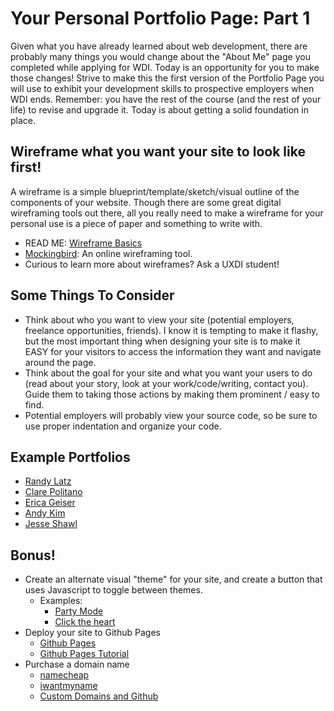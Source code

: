 # Your Personal Portfolio Page: Part 1

Given what you have already learned about web development, there are probably many things you would change about the "About Me" page you completed while applying for WDI. Today is an opportunity for you to make those changes! Strive to make this the first version of the Portfolio Page you will use to exhibit your development skills to prospective employers when WDI ends. Remember: you have the rest of the course (and the rest of your life) to revise and upgrade it. Today is about getting a solid foundation in place.

## Wireframe what you want your site to look like first!
A wireframe is a simple blueprint/template/sketch/visual outline of the components of your website. Though there are some great digital wireframing tools out there, all you really need to make a wireframe for your personal use is a piece of paper and something to write with.  
- READ ME: [Wireframe Basics](https://www.gliffy.com/uses/wireframe-software/)
- [Mockingbird](https://gomockingbird.com): An online wireframing tool.
- Curious to learn more about wireframes? Ask a UXDI student!

## Some Things To Consider
- Think about who you want to view your site (potential employers, freelance opportunities, friends). I know it is tempting to make it flashy, but the most important thing when designing your site is to make it EASY for your visitors to access the information they want and navigate around the page.
- Think about the goal for your site and what you want your users to do (read about your story, look at your work/code/writing, contact you). Guide them to taking those actions by making them prominent / easy to find.
- Potential employers will probably view your source code, so be sure to use proper indentation and organize your code.

## Example Portfolios

- [Randy Latz](http://rmlatz.com/)
- [Clare Politano](http://cpolitano.github.io/portfolio/)
- [Erica Geiser](http://ericageiser.com/#/profile)
- [Andy Kim](http://andrewsunglaekim.github.io/)
- [Jesse Shawl](https://jesse.sh/awl)


## Bonus!
- Create an alternate visual "theme" for your site, and create a button that uses Javascript to toggle between themes.
  - Examples:
    - [Party Mode](http://robertakarobin.com/)
    - [Click the heart ](http://jessicahische.is/)
- Deploy your site to Github Pages
  - [Github Pages](https://pages.github.com/)
  - [Github Pages Tutorial](https://www.thinkful.com/learn/a-guide-to-using-github-pages/)
- Purchase a domain name
  - [namecheap](www.namecheap.com)
  - [iwantmyname](https://iwantmyname.com/)
  - [Custom Domains and Github](https://help.github.com/articles/setting-up-a-custom-domain-with-github-pages/)
